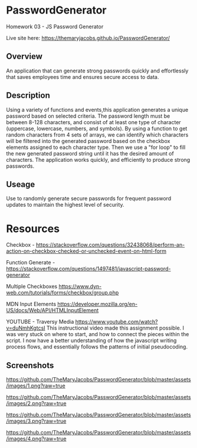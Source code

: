 # PasswordGenerator
Homework 03 - JS Password Generator

Live site here: 
https://themaryjacobs.github.io/PasswordGenerator/


## Overview
An application that can generate strong passwords quickly and effortlessly that saves employees time and ensures secure access to data.

## Description
Using a variety of functions and events,this application generates a unique password based on selected criteria. The password length must be between 8-128 characters, and consist of at least one type of character (uppercase, lowercase, numbers, and symbols). By using a function to get random characters from 4 sets of arrays, we can identify which characters will be filtered into the generated password based on the checkbox elements assigned to each character type. Then we use a "for loop" to fill the new generated password string until it has the desired amount of characters. The application works quickly, and efficiently to produce strong passwords. 

## Useage
Use to randomly generate secure passwords for frequent password updates to maintain the highest level of security. 

# Resources
Checkbox - 
https://stackoverflow.com/questions/32438068/perform-an-action-on-checkbox-checked-or-unchecked-event-on-html-form

Function Generate - 
https://stackoverflow.com/questions/1497481/javascript-password-generator

Multiple Checkboxes
https://www.dyn-web.com/tutorials/forms/checkbox/group.php

MDN Input Elements
https://developer.mozilla.org/en-US/docs/Web/API/HTMLInputElement

YOUTUBE - Traversy Media
https://www.youtube.com/watch?v=duNmhKgtcsI
This instructional video made this assignment possible. I was very stuck on where to start, and how to connect the pieces within the script. I now have a better understanding of how the javascript writing process flows, and essentially follows the patterns of initial pseudocoding. 

## Screenshots
https://github.com/TheMaryJacobs/PasswordGenerator/blob/master/assets/images/1.png?raw=true

https://github.com/TheMaryJacobs/PasswordGenerator/blob/master/assets/images/2.png?raw=true

https://github.com/TheMaryJacobs/PasswordGenerator/blob/master/assets/images/3.png?raw=true

https://github.com/TheMaryJacobs/PasswordGenerator/blob/master/assets/images/4.png?raw=true
